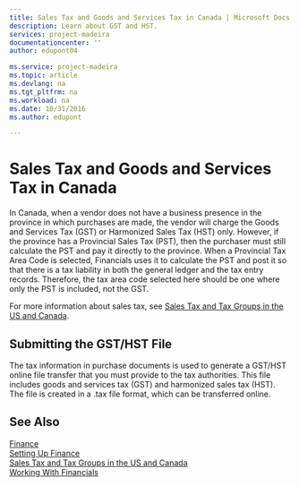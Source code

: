 ```yaml
---
title: Sales Tax and Goods and Services Tax in Canada | Microsoft Docs
description: Learn about GST and HST.
services: project-madeira
documentationcenter: ''
author: edupont04

ms.service: project-madeira
ms.topic: article
ms.devlang: na
ms.tgt_pltfrm: na
ms.workload: na
ms.date: 10/31/2016
ms.author: edupont

---
```

# Sales Tax and Goods and Services Tax in Canada
In Canada, when a vendor does not have a business presence in the province in which purchases are made, the vendor will charge the Goods and Services Tax (GST) or Harmonized Sales Tax (HST) only. However, if the province has a Provincial Sales Tax (PST), then the purchaser must still calculate the PST and pay it directly to the province. When a Provincial Tax Area Code is selected, Financials uses it to calculate the PST and post it so that there is a tax liability in both the general ledger and the tax entry records. Therefore, the tax area code selected here should be one where only the PST is included, not the GST.  

For more information about sales tax, see [Sales Tax and Tax Groups in the US and Canada](us-finance-sales-tax.md).  

## Submitting the GST/HST File
The tax information in purchase documents is used to generate a GST/HST online file transfer that you must provide to the tax authorities. This file includes goods and services tax (GST) and harmonized sales tax (HST). The file is created in a .tax file format, which can be transferred online.  

## See Also
[Finance](finance.md)  
[Setting Up Finance](finance-setup-finance.md)  
[Sales Tax and Tax Groups in the US and Canada](us-finance-sales-tax.md)  
[Working With Financials](ui-work-product.md)

